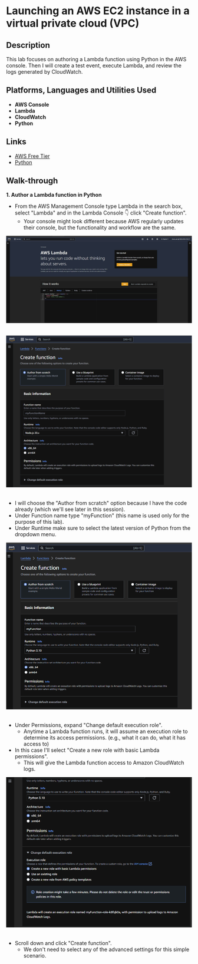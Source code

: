 <h1>Launching an AWS EC2 instance in a virtual private cloud (VPC)

<h2>Description</h2>
This lab focuses on authoring a Lambda function using Python in the AWS console. Then I will create a test event, execute Lambda, and review the logs generated by CloudWatch.

<h2>Platforms, Languages and Utilities Used</h2>

- <b>AWS Console</b> 
- <b>Lambda</b>
- <b>CloudWatch</b>
- <b>Python</b>

<h2>Links</h2>

- [AWS Free Tier](https://aws.amazon.com/free/?gclid=CjwKCAjwoJa2BhBPEiwA0l0ImAqWK76W8Hd5au_szTp0OtoKWeiGKz8chl9Mum2LlDr5N60WTUeflBoCxbsQAvD_BwE&trk=f42fef03-b1e6-4841-b001-c44b4eccaf41&sc_channel=ps&ef_id=CjwKCAjwoJa2BhBPEiwA0l0ImAqWK76W8Hd5au_szTp0OtoKWeiGKz8chl9Mum2LlDr5N60WTUeflBoCxbsQAvD_BwE:G:s&s_kwcid=AL!4422!3!637354294245!e!!g!!aws%20trial!19044205571!139090166770&all-free-tier.sort-by=item.additionalFields.SortRank&all-free-tier.sort-order=asc&awsf.Free%20Tier%20Types=*all&awsf.Free%20Tier%20Categories=*all)
- [Python](https://www.python.org/)

<h2>Walk-through</h2>

<b>1. Author a Lambda function in Python</b>
- From the AWS Management Console type Lambda in the search box, select "Lambda" and in the Lambda Console 👇 click "Create function".
  - Your console might look different because AWS regularly updates their console, but the functionality and workflow are the same.

![Image alt](https://github.com/jrlong2/EC2launch/blob/d0c963e09b0c643ea678fef1d1347929a1c8ab60/Images/lambda1.jpg)<br />
<br />

![Image alt](https://github.com/jrlong2/EC2launch/blob/cd6a43da1ee98dee1c635d2c510c76f371fd7b79/Images/2.%20Create%20a%20function.png)
<br />
<br />
 - I will choose the "Author from scratch" option because I have the code already (which we'll see later in this session).
 - Under Function name type "myFunction" (this name is used only for the purpose of this lab).
 - Under Runtime make sure to select the latest version of Python from the dropdown menu.

![Image alt](https://github.com/jrlong2/EC2launch/blob/7346c13f81eb25f4eb8dd245aa7c8a2a0a5966a2/Images/3.%20Create%20a%20function.png)
<br />
<br />
 - Under Permissions, expand "Change default execution role".
   - Anytime a Lambda function runs, it  will assume an execution role to determine its access permissions. (e.g., what it can do, what it has access to)
 - In this case I'll select "Create a new role with basic Lambda permissions".
   - This will give the Lambda function access to Amazon CloudWatch logs.

![Image alt](https://github.com/jrlong2/EC2launch/blob/3b69067e83abcbc41043b085dbc942b8831a7623/Images/4.%20Create%20a%20function.png)
<br />
<br />
- Scroll down and click "Create function".
  - We don't need to select any of the advanced settings for this simple scenario.


